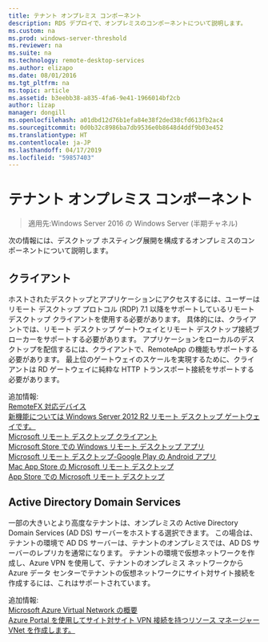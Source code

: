 ```yaml
---
title: テナント オンプレミス コンポーネント
description: RDS デプロイで、オンプレミスのコンポーネントについて説明します。
ms.custom: na
ms.prod: windows-server-threshold
ms.reviewer: na
ms.suite: na
ms.technology: remote-desktop-services
ms.author: elizapo
ms.date: 08/01/2016
ms.tgt_pltfrm: na
ms.topic: article
ms.assetid: b3eebb38-a835-4fa6-9e41-1966014bf2cb
author: lizap
manager: dongill
ms.openlocfilehash: a01dbd12d76b1efa84e38f2ded38cfd613fb2ac4
ms.sourcegitcommit: 0d0b32c8986ba7db9536e0b8648d4ddf9b03e452
ms.translationtype: HT
ms.contentlocale: ja-JP
ms.lasthandoff: 04/17/2019
ms.locfileid: "59857403"
---
```

# <a name="tenant-on-premises-components"></a>テナント オンプレミス コンポーネント

>適用先:Windows Server 2016 の Windows Server (半期チャネル)

次の情報には、デスクトップ ホスティング展開を構成するオンプレミスのコンポーネントについて説明します。  
  
##  <a name="clients"></a>クライアント  
ホストされたデスクトップとアプリケーションにアクセスするには、ユーザーはリモート デスクトップ プロトコル (RDP) 7.1 以降をサポートしているリモート デスクトップ クライアントを使用する必要があります。 具体的には、クライアントでは、リモート デスクトップ ゲートウェイとリモート デスクトップ接続ブローカーをサポートする必要があります。 アプリケーションをローカルのデスクトップを配信するには、クライアントで、RemoteApp の機能もサポートする必要があります。 最上位のゲートウェイのスケールを実現するために、クライアントは RD ゲートウェイに純粋な HTTP トランスポート接続をサポートする必要があります。  
  
追加情報:  
[RemoteFX 対応デバイス](https://social.technet.microsoft.com/wiki/contents/articles/14534.remotefx-enabled-devices.aspx)  
[新機能については Windows Server 2012 R2 リモート デスクトップ ゲートウェイです。](https://blogs.technet.microsoft.com/enterprisemobility/2013/03/14/whats-new-in-windows-server-2012-remote-desktop-gateway/#transport)  
[Microsoft リモート デスクトップ クライアント](https://technet.microsoft.com/library/dn473009.aspx)  
[Microsoft Store での Windows リモート デスクトップ アプリ](https://apps.microsoft.com/windows/app/remote-desktop/051f560e-5e9b-4dad-8b2e-fa5e0b05a480)  
[Microsoft リモート デスクトップ-Google Play の Android アプリ](https://play.google.com/store/apps/details?id=com.microsoft.rdc.android)  
[Mac App Store の Microsoft リモート デスクトップ](https://itunes.apple.com/us/app/microsoft-remote-desktop/id715768417?mt=12)  
[App Store での Microsoft リモート デスクトップ](https://itunes.apple.com/us/app/microsoft-remote-desktop/id714464092?mt=8)  
  
##  <a name="active-directory-domain-services"></a>Active Directory Domain Services  
一部の大きいとより高度なテナントは、オンプレミスの Active Directory Domain Services (AD DS) サーバーをホストする選択できます。 この場合は、テナントの環境で AD DS サーバーは、テナントのオンプレミスでは、AD DS サーバーのレプリカを通常になります。 テナントの環境で仮想ネットワークを作成し、Azure VPN を使用して、テナントのオンプレミス ネットワークから Azure データ センターでテナントの仮想ネットワークにサイト対サイト接続を作成するには、これはサポートされています。  
  
追加情報:  
[Microsoft Azure Virtual Network の概要](https://azure.microsoft.com/documentation/articles/virtual-networks-overview/)  
[Azure Portal を使用してサイト対サイト VPN 接続を持つリソース マネージャー VNet を作成します。](https://azure.microsoft.com/documentation/articles/vpn-gateway-howto-site-to-site-resource-manager-portal/)  


